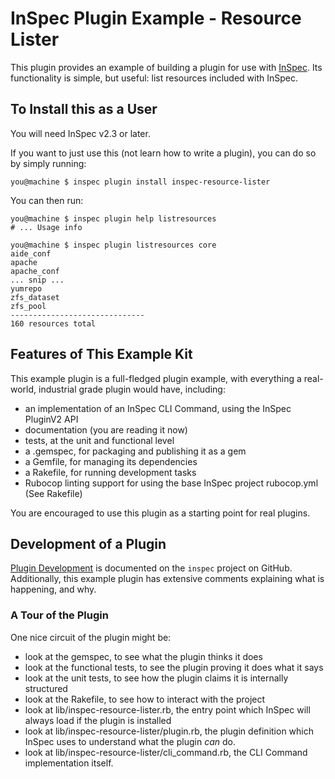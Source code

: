 # InSpec Plugin Example - Resource Lister

This plugin provides an example of building a plugin for use with [InSpec](https://community.chef.io/products/chef-inspec/). Its functionality is simple, but useful: list resources included with InSpec.

## To Install this as a User

You will need InSpec v2.3 or later.

If you want to just use this (not learn how to write a plugin), you can do so by simply running:

```
you@machine $ inspec plugin install inspec-resource-lister
```

You can then run:

```
you@machine $ inspec plugin help listresources
# ... Usage info

you@machine $ inspec plugin listresources core
aide_conf
apache
apache_conf
... snip ...
yumrepo
zfs_dataset
zfs_pool
------------------------------
160 resources total
```

## Features of This Example Kit

This example plugin is a full-fledged plugin example, with everything a real-world, industrial grade plugin would have, including:

* an implementation of an InSpec CLI Command, using the InSpec PluginV2 API
* documentation (you are reading it now)
* tests, at the unit and functional level
* a .gemspec, for packaging and publishing it as a gem
* a Gemfile, for managing its dependencies
* a Rakefile, for running development tasks
* Rubocop linting support for using the base InSpec project rubocop.yml (See Rakefile)

You are encouraged to use this plugin as a starting point for real plugins.

## Development of a Plugin

[Plugin Development](https://github.com/inspec/inspec/blob/master/docs/dev/plugins.md) is documented on the `inspec` project on GitHub.  Additionally, this example
plugin has extensive comments explaining what is happening, and why.

### A Tour of the Plugin

One nice circuit of the plugin might be:
 * look at the gemspec, to see what the plugin thinks it does
 * look at the functional tests, to see the plugin proving it does what it says
 * look at the unit tests, to see how the plugin claims it is internally structured
 * look at the Rakefile, to see how to interact with the project
 * look at lib/inspec-resource-lister.rb, the entry point which InSpec will always load if the plugin is installed
 * look at lib/inspec-resource-lister/plugin.rb, the plugin definition which InSpec uses to understand what the plugin _can_ do.
 * look at lib/inspec-resource-lister/cli_command.rb, the CLI Command implementation itself.

